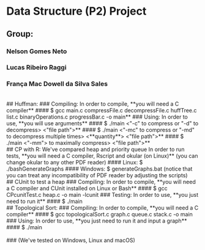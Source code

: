 # Data Structure (P2) Project

## Group:
### Nelson Gomes Neto
### Lucas Ribeiro Raggi
### França Mac Dowell da Silva Sales
<br />
## Huffman:
### Compiling:
In order to compile, **you will need a C compiler**
#### $ gcc main.c compressFile.c decompressFile.c huffTree.c list.c binaryOperations.c progressBar.c -o main**
### Using:
In order to use, **you will use arguments**
#### $ ./main <"-c" to compress or "-d" to decompress> <"file path">**
#### $ ./main <"-mc" to compress or "-md" to decompress multiple times> <**quantity**> <"file path">**
#### $ ./main <"-mm"> to maximally compress> <"file path">**
<br />
## CP with R:
We've compared heap and priority queue
In order to run tests, **you will need a C compiler, Rscript and okular (on Linux)** (you can change okular to any other PDF reader)
#### Linux: $ ./bashGenerateGraphs
#### Windows: $ generateGraphs.bat
(notice that you can treat any incompatibility of PDF reader by adjusting the scripts)
<br />
## CUnit to test a heap
### Compiling:
In order to compile, **you will need a C compiler and CUnit installed on Linux or Bash**
#### $ gcc CPcunitTest.c heap.c -o main -lcunit
### Testing:
In order to use, **you just need to run it**
#### $ ./main
<br />
## Topological Sort:
### Compiling:
In order to compile, **you will need a C compiler**
#### $ gcc topologicalSort.c graph.c queue.c stack.c -o main
### Using:
In order to use, **you just need to run it and input a graph**
#### $ ./main
<br />
<br />
### (We've tested on Windows, Linux and macOS)
